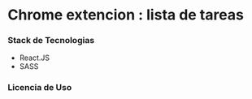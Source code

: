 # Chrome extencion : lista de tareas


### Stack de Tecnologias

* React.JS
* SASS

### Licencia de Uso


